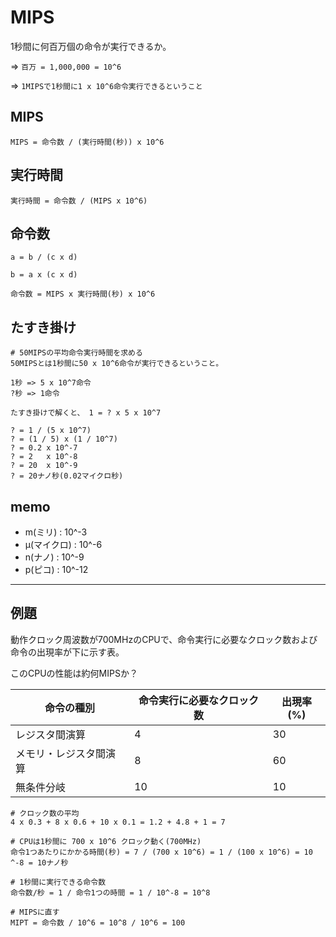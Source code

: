 # MIPS

1秒間に何百万個の命令が実行できるか。

=> `百万 = 1,000,000 = 10^6`

=> `1MIPSで1秒間に1 x 10^6命令実行できるということ`

## MIPS

```
MIPS = 命令数 / (実行時間(秒)) x 10^6
```

## 実行時間 

```
実行時間 = 命令数 / (MIPS x 10^6)
```

## 命令数

```
a = b / (c x d)

b = a x (c x d)
```

```
命令数 = MIPS x 実行時間(秒) x 10^6
```

## たすき掛け

```
# 50MIPSの平均命令実行時間を求める
50MIPSとは1秒間に50 x 10^6命令が実行できるということ。

1秒 => 5 x 10^7命令
?秒 => 1命令

たすき掛けで解くと、 1 = ? x 5 x 10^7

? = 1 / (5 x 10^7)
? = (1 / 5) x (1 / 10^7)
? = 0.2 x 10^-7
? = 2   x 10^-8
? = 20  x 10^-9
? = 20ナノ秒(0.02マイクロ秒)
```

## memo

- m(ミリ) : 10^-3
- μ(マイクロ) : 10^-6
- n(ナノ) : 10^-9
- p(ピコ) : 10^-12

---

## 例題

動作クロック周波数が700MHzのCPUで、命令実行に必要なクロック数および命令の出現率が下に示す表。

このCPUの性能は約何MIPSか？

| 命令の種別             | 命令実行に必要なクロック数 | 出現率(%) |
|------------------------|----------------------------|-----------|
| レジスタ間演算         | 4                          | 30        |
| メモリ・レジスタ間演算 | 8                          | 60        |
| 無条件分岐             | 10                         | 10        |

```
# クロック数の平均
4 x 0.3 + 8 x 0.6 + 10 x 0.1 = 1.2 + 4.8 + 1 = 7

# CPUは1秒間に 700 x 10^6 クロック動く(700MHz)
命令1つあたりにかかる時間(秒) = 7 / (700 x 10^6) = 1 / (100 x 10^6) = 10 ^-8 = 10ナノ秒

# 1秒間に実行できる命令数
命令数/秒 = 1 / 命令1つの時間 = 1 / 10^-8 = 10^8

# MIPSに直す
MIPT = 命令数 / 10^6 = 10^8 / 10^6 = 100
```

